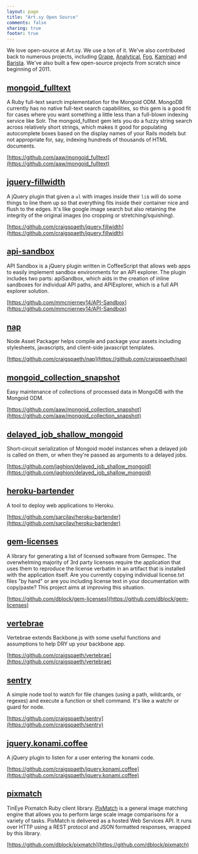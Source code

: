 ```yaml
---
layout: page
title: "Art.sy Open Source"
comments: false
sharing: true
footer: true
---
```


We love open-source at Art.sy. We use a ton of it. We've also contributed back to numerous projects, including [Grape](https://github.com/intridea/grape),
[Analytical](https://github.com/jkrall/analytical), [Fog](https://github.com/fog/fog), [Kaminari](https://github.com/amatsuda/kaminari)
and [Barista](https://github.com/Sutto/barista). We've also built a few open-source projects from scratch since beginning of 2011.

[mongoid_fulltext](https://github.com/aaw/mongoid_fulltext)
-----------------------------------------------------------

A Ruby full-text search implementation for the Mongoid ODM. MongoDB currently has no native full-text search capabilities,
so this gem is a good fit for cases where you want something a little less than a full-blown indexing service like Solr. The
mongoid_fulltext gem lets you do a fuzzy string search across relatively short strings, which makes it good for populating
autocomplete boxes based on the display names of your Rails models but not appropriate for, say, indexing hundreds of thousands
of HTML documents.

[https://github.com/aaw/mongoid_fulltext](https://github.com/aaw/mongoid_fulltext)

[jquery-fillwidth](https://github.com/craigspaeth/jquery.fillwidth)
-------------------------------------------------------------------

A jQuery plugin that given a `ul` with images inside their `li`s will do some things to line them up so that everything fits
inside their container nice and flush to the edges. It's like google image search but also retaining the integrity of the
original images (no cropping or stretching/squishing).

[https://github.com/craigspaeth/jquery.fillwidth](https://github.com/craigspaeth/jquery.fillwidth)

[api-sandbox](https://github.com/mmcnierney14/API-Sandbox)
----------------------------------------------------------

API Sandbox is a jQuery plugin written in CoffeeScript that allows web apps to easily implement sandbox environments for an API explorer.
The plugin includes two parts: apiSandbox, which aids in the creation of inline sandboxes for individual API paths, and APIExplorer,
which is a full API explorer solution.

[https://github.com/mmcnierney14/API-Sandbox](https://github.com/mmcnierney14/API-Sandbox)

[nap](https://github.com/craigspaeth/nap)
-----------------------------------------

Node Asset Packager helps compile and package your assets including stylesheets, javascripts, and client-side javascript templates.

[https://github.com/craigspaeth/nap](https://github.com/craigspaeth/nap)

[mongoid_collection_snapshot](https://github.com/aaw/mongoid_collection_snapshot)
---------------------------------------------------------------------------------

Easy maintenance of collections of processed data in MongoDB with the Mongoid ODM.

[https://github.com/aaw/mongoid_collection_snapshot](https://github.com/aaw/mongoid_collection_snapshot)

[delayed_job_shallow_mongoid](https://github.com/jaghion/delayed_job_shallow_mongoid)
-------------------------------------------------------------------------------------

Short-circuit serialization of Mongoid model instances when a delayed job is called on them, or when they're passed as arguments
to a delayed jobs.

[https://github.com/jaghion/delayed_job_shallow_mongoid](https://github.com/jaghion/delayed_job_shallow_mongoid)

[heroku-bartender](https://github.com/sarcilav/heroku-bartender)
----------------------------------------------------------------

A tool to deploy web applications to Heroku.

[https://github.com/sarcilav/heroku-bartender](https://github.com/sarcilav/heroku-bartender)

[gem-licenses](https://github.com/dblock/gem-licenses)
------------------------------------------------------

A library for generating a list of licensed software from Gemspec. The overwhelming majority of 3rd party licenses require the
application that uses them to reproduce the license verbatim in an artifact that is installed with the application itself.
Are you currently copying individual license.txt files "by hand" or are you including license text in your documentation with
copy/paste? This project aims at improving this situation.

[https://github.com/dblock/gem-licenses](https://github.com/dblock/gem-licenses)

[vertebrae](https://github.com/craigspaeth/vertebrae)
-----------------------------------------------------

Vertebrae extends Backbone.js with some useful functions and assumptions to help DRY up your backbone app.

[https://github.com/craigspaeth/vertebrae](https://github.com/craigspaeth/vertebrae)

[sentry](https://github.com/craigspaeth/sentry)
-----------------------------------------------

A simple node tool to watch for file changes (using a path, wildcards, or regexes) and execute a function or shell command.
It's like a watchr or guard for node.

[https://github.com/craigspaeth/sentry](https://github.com/craigspaeth/sentry)

[jquery\.konami\.coffee](https://github.com/craigspaeth/jquery.konami.coffee)
-----------------------------------------------------------------------------

A jQuery plugin to listen for a user entering the konami code.

[https://github.com/craigspaeth/jquery.konami.coffee](https://github.com/craigspaeth/jquery.konami.coffee)

[pixmatch](https://github.com/dblock/pixmatch)
----------------------------------------------

TinEye Pixmatch Ruby client library. [PixMatch](http://ideeinc.com/products/pixmatch/) is a general image matching engine that
allows you to perform large scale image comparisons for a variety of tasks. PixMatch is delivered as a hosted Web Services API.
It runs over HTTP using a REST protocol and JSON formatted responses, wrapped by this library.

[https://github.com/dblock/pixmatch](https://github.com/dblock/pixmatch)

